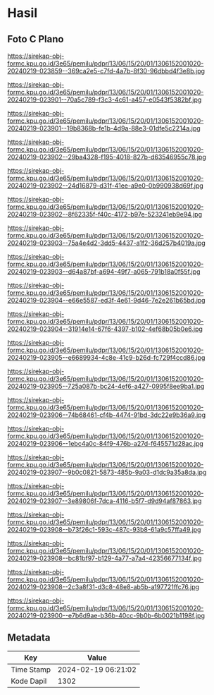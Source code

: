 # Hasil

## Foto C Plano

https://sirekap-obj-formc.kpu.go.id/3e65/pemilu/pdpr/13/06/15/20/01/1306152001020-20240219-023859--369ca2e5-c7fd-4a7b-8f30-96dbbd4f3e8b.jpg

https://sirekap-obj-formc.kpu.go.id/3e65/pemilu/pdpr/13/06/15/20/01/1306152001020-20240219-023901--70a5c789-f3c3-4c61-a457-e0543f5382bf.jpg

https://sirekap-obj-formc.kpu.go.id/3e65/pemilu/pdpr/13/06/15/20/01/1306152001020-20240219-023901--19b8368b-fe1b-4d9a-88e3-01dfe5c2214a.jpg

https://sirekap-obj-formc.kpu.go.id/3e65/pemilu/pdpr/13/06/15/20/01/1306152001020-20240219-023902--29ba4328-f195-4018-827b-d63546955c78.jpg

https://sirekap-obj-formc.kpu.go.id/3e65/pemilu/pdpr/13/06/15/20/01/1306152001020-20240219-023902--24d16879-d31f-41ee-a9e0-0b990938d69f.jpg

https://sirekap-obj-formc.kpu.go.id/3e65/pemilu/pdpr/13/06/15/20/01/1306152001020-20240219-023902--8f62335f-f40c-4172-b97e-523241eb9e94.jpg

https://sirekap-obj-formc.kpu.go.id/3e65/pemilu/pdpr/13/06/15/20/01/1306152001020-20240219-023903--75a4e4d2-3dd5-4437-a1f2-36d257b4019a.jpg

https://sirekap-obj-formc.kpu.go.id/3e65/pemilu/pdpr/13/06/15/20/01/1306152001020-20240219-023903--d64a87bf-a694-49f7-a065-791b18a0f55f.jpg

https://sirekap-obj-formc.kpu.go.id/3e65/pemilu/pdpr/13/06/15/20/01/1306152001020-20240219-023904--e66e5587-ed3f-4e61-9d46-7e2e261b65bd.jpg

https://sirekap-obj-formc.kpu.go.id/3e65/pemilu/pdpr/13/06/15/20/01/1306152001020-20240219-023904--31914e14-67f6-4397-b102-4ef68b05b0e6.jpg

https://sirekap-obj-formc.kpu.go.id/3e65/pemilu/pdpr/13/06/15/20/01/1306152001020-20240219-023905--e6689934-4c8e-41c9-b26d-fc729f4ccd86.jpg

https://sirekap-obj-formc.kpu.go.id/3e65/pemilu/pdpr/13/06/15/20/01/1306152001020-20240219-023905--725a087b-bc24-4ef6-a427-0995f8ee9ba1.jpg

https://sirekap-obj-formc.kpu.go.id/3e65/pemilu/pdpr/13/06/15/20/01/1306152001020-20240219-023906--74b68461-cf4b-4474-91bd-3dc22e9b36a9.jpg

https://sirekap-obj-formc.kpu.go.id/3e65/pemilu/pdpr/13/06/15/20/01/1306152001020-20240219-023906--1ebc4a0c-84f9-476b-a27d-f645571d28ac.jpg

https://sirekap-obj-formc.kpu.go.id/3e65/pemilu/pdpr/13/06/15/20/01/1306152001020-20240219-023907--9b0c0821-5873-485b-9a03-d1dc9a35a8da.jpg

https://sirekap-obj-formc.kpu.go.id/3e65/pemilu/pdpr/13/06/15/20/01/1306152001020-20240219-023907--3e89806f-7dca-4116-b5f7-d9d94af87863.jpg

https://sirekap-obj-formc.kpu.go.id/3e65/pemilu/pdpr/13/06/15/20/01/1306152001020-20240219-023908--b73f26c1-593c-487c-93b8-61a9c57ffa49.jpg

https://sirekap-obj-formc.kpu.go.id/3e65/pemilu/pdpr/13/06/15/20/01/1306152001020-20240219-023908--bc81bf97-b129-4a77-a7a4-42356677134f.jpg

https://sirekap-obj-formc.kpu.go.id/3e65/pemilu/pdpr/13/06/15/20/01/1306152001020-20240219-023908--2c3a8f31-d3c8-48e8-ab5b-a197721ffc76.jpg

https://sirekap-obj-formc.kpu.go.id/3e65/pemilu/pdpr/13/06/15/20/01/1306152001020-20240219-023900--e7b6d9ae-b36b-40cc-9b0b-6b0021b1198f.jpg


## Metadata

| Key        | Value               |
| ---------- | ------------------- |
| Time Stamp | 2024-02-19 06:21:02 |
| Kode Dapil | 1302                |



